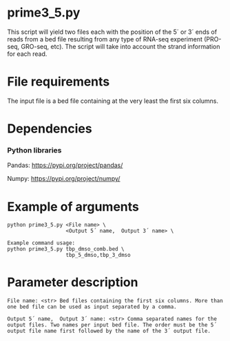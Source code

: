 
# prime3_5.py #
This script will yield two files each with the position of the 5´ or 3´ ends of reads from a bed file resulting from any type of RNA-seq experiment (PRO-seq, GRO-seq, etc). The script will take into account the strand information for each read. 

# File requirements #
The input file is a bed file containing at the very least the first six columns. 

# Dependencies #
### Python libraries ###
Pandas: https://pypi.org/project/pandas/

Numpy: https://pypi.org/project/numpy/

# Example of arguments #
```
python prime3_5.py <File name> \
                   <Output 5´ name,  Output 3´ name> \

Example command usage: 
python prime3_5.py tbp_dmso_comb.bed \
                   tbp_5_dmso,tbp_3_dmso
```
# Parameter description #
```
File name: <str> Bed files containing the first six columns. More than one bed file can be used as input separated by a comma. 

Output 5´ name,  Output 3´ name: <str> Comma separated names for the output files. Two names per input bed file. The order must be the 5´ output file name first followed by the name of the 3´ output file.

```


